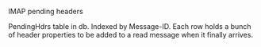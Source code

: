 

IMAP pending headers

PendingHdrs table in db.
Indexed by Message-ID.
Each row holds a bunch of header properties to be added to a read message when it finally arrives.


